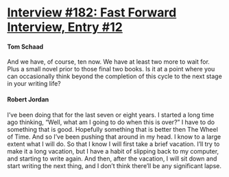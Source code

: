 # [Interview #182: Fast Forward Interview, Entry #12](https://www.theoryland.com/intvmain.php?i=182#12)

#### Tom Schaad

And we have, of course, ten now. We have at least two more to wait for. Plus a small novel prior to those final two books. Is it at a point where you can occasionally think beyond the completion of this cycle to the next stage in your writing life?

#### Robert Jordan

I’ve been doing that for the last seven or eight years. I started a long time ago thinking, “Well, what am I going to do when this is over?” I have to do something that is good. Hopefully something that is better then The Wheel of Time. And so I’ve been pushing that around in my head. I know to a large extent what I will do. So that I know I will first take a brief vacation. I’ll try to make it a long vacation, but I have a habit of slipping back to my computer, and starting to write again. And then, after the vacation, I will sit down and start writing the next thing, and I don’t think there’ll be any significant lapse.

